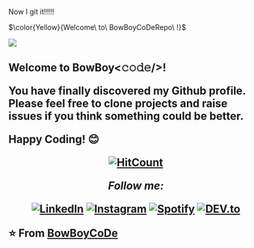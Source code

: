 Now I git it!!!!!

$\color{Yellow}{Welcome\ to\ BowBoyCoDeRepo\ !\}$

<img src="https://img.shields.io/badge/theultimatemarkdowncheatsheet-brightgreen.svg" />

<h2> Welcome to BowBoy<𝚌𝚘𝚍𝚎/>! 
  
<!-- <img src="https://github.com/ABSphreak/ABSphreak/blob/master/gifs/Hi.gif" width="30px"></h2> -->

<div align="center" width="50">


<!-- <img src="https://i.imgur.com/dTYwdG1.gif" alt="Welcome!" width="300"/> -->

</div>

You have finally discovered my Github profile. <br>
Please feel free to clone projects and raise issues if you think something could be better.

Happy Coding! 😊

<div align="center">

[![HitCount](http://hits.dwyl.com/ABSphreak/ABSphreak.svg)](http://hits.dwyl.com/ABSphreak/ABSphreak)

<i>Follow me:</i><br>

<a href="https://www.linkedin.com/in/absphreak" target="_blank"><img src="https://img.shields.io/badge/LinkedIn-%230077B5.svg?&style=flat-square&logo=linkedin&logoColor=white" alt="LinkedIn"></a>
<a href="https://www.instagram.com/absphreak" target="_blank"><img src="https://img.shields.io/badge/Instagram-%23E4405F.svg?&style=flat-square&logo=instagram&logoColor=white" alt="Instagram"></a>
<a href="https://open.spotify.com/user/0170agi99s5hh187g7mtz245b" target="_blank"><img src="https://img.shields.io/badge/Spotify-%231ED760.svg?&style=flat-square&logo=spotify&logoColor=white" alt="Spotify"></a>
<a href="https://dev.to/ABSphreak" target="_blank"><img src="https://img.shields.io/badge/DEV-%230A0A0A.svg?&style=flat-square&logo=DEV.to&logoColor=white" alt="DEV.to"></a>

</div>


⭐ From [BowBoyCoDe](https://github.com/BowBoyCoDe)

